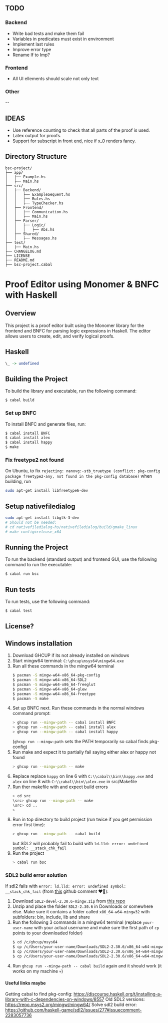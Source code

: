 ## TODO

### Backend
- Write bad tests and make them fail
- Variables in predicates must exist in environment
- Implement last rules
- Improve error type
- Rename If to Imp?
### Frontend
- All UI ellements should scale not only text 
### Other
--

## IDEAS
- Use reference counting to check that all parts of the proof is used.
- Latex output for proofs.
- Support for subscript in front end, nice if x_0 renders fancy.
## Directory Structure

```
bsc-project/
├── app/
│   ├── Example.hs
│   ├── Main.hs
├── src/
│   ├── Backend/
│   │   ├── ExampleSequent.hs
│   │   ├── Rules.hs
│   │   ├── TypeChecker.hs
│   ├── Frontend/
│   │   ├── Communication.hs
│   │   ├── Main.hs
│   ├── Parser/
│   │   ├── Logic/
│   │   │   ├── Abs.hs
│   ├── Shared/
│   │   ├── Messages.hs
├── test/
│   ├── Main.hs
├── CHANGELOG.md
├── LICENSE
├── README.md
├── bsc-project.cabal
```


# Proof Editor using Monomer & BNFC with Haskell

## Overview

This project is a proof editor built using the Monomer library for the frontend and BNFC for parsing logic expressions in Haskell. The editor allows users to create, edit, and verify logical proofs.

## Haskell

```haskell
\_ -> undefined
```

## Building the Project

To build the library and executable, run the following command:

```bash
$ cabal build
```

### Set up BNFC
To install BNFC and generate files, run:
```bash
$ cabal install BNFC
$ cabal install alex
$ cabal install happy
$ make
```

### Fix freetype2 not found
On Ubuntu, to fix `rejecting: nanovg:-stb_truetype (conflict: pkg-config package
freetype2-any, not found in the pkg-config database)` when building, run
```bash
sudo apt-get install libfreetype6-dev
```

## Setup nativefiledialog
```bash
sudo apt-get install libgtk-3-dev
# Should not be needed:
# cd nativefiledialog-hs/nativefiledialog/build/gmake_linux
# make config=release_x64
```

## Running the Project

To run the backend (standard output) and frontend GUI, use the following command to run the executable:

```bash
$ cabal run bsc
```

## Run tests

To run tests, use the following command:

```bash
$ cabal test
```

## License?

## Windows installation

1. Download GHCUP if its not already installed on windows
1. Start mingw64 terminal: `C:\ghcup\msys64\mingw64.exe`
1. Run all these commands in the mingw64 terminal
    ```bash
    $ pacman -S mingw-w64-x86_64-pkg-config
    $ pacman -S mingw-w64-x86_64-SDL2
    $ pacman -S mingw-w64-x86_64-freeglut
    $ pacman -S mingw-w64-x86_64-glew
    $ pacman -S mingw-w64-x86_64-freetype
    $ pacman -S make
    ```
1. Set up BNFC next. Run these commands in the normal windows command prompt:
    ```bash
    > ghcup run --mingw-path -- cabal install BNFC
    > ghcup run --mingw-path -- cabal install alex
    > ghcup run --mingw-path -- cabal install happy
    ```
    (`ghcup run --mingw-path` sets the PATH temporarily so cabal finds pkg-config)
1. Run make and expect it to partially fail saying either alex or happy not found
    ```bash
    > ghcup run --mingw-path -- make
    ```
1. Replace replace `happy` on line 6 with `C:\\cabal\\bin\\happy.exe` and `alex` on line 8 with `C:\\cabal\\bin\\alex.exe` in src/Makefile
1. Run ther makefile with and expect build errors
    ```bash
    > cd src
    \src> ghcup run --mingw-path -- make
    \src> cd ..
    >
    ```
1. Run in top directory to build project (run twice if you get permission error first time):
    ```bash
    > ghcup run --mingw-path -- cabal build
    ```
    but SDL2 will probably fail to build with `ld.lld: error: undefined symbol: __stack_chk_fail`
1. Run the project
    ```bash
    > cabal run bsc
    ```

### SDL2 build error solution
If sdl2 fails with `error: ld.lld: error: undefined symbol: __stack_chk_fail` (from [this](https://github.com/haskell-game/sdl2/issues/277#issuecomment-2283057736) github comment ❤🤗):
1. Download `SDL2-devel-2.30.6-mingw.zip` from [this repo](https://github.com/libsdl-org/SDL/releases/tag/release-2.30.6)
1. Unzip and place the folder `SDL2-2.30.6` in Downloads or somewhere else. Make sure it contains a folder called `x86_64-w64-mingw32` with subfolders: bin, include, lib and share
1. Run the following 3 commands in a mingw64 terminal (replace `your-user-name` with your actual username and make sure the first path of `cp` points to your downloaded folder)
    ```bash
    $ cd /c/ghcup/msys64
    $ cp /c/Users/your-user-name/Downloads/SDL2-2.30.6/x86_64-w64-mingw32/lib/* -r /mingw64/lib/
    $ cp /c/Users/your-user-name/Downloads/SDL2-2.30.6/x86_64-w64-mingw32/include/* -r /mingw64/include/
    $ cp /c/Users/your-user-name/Downloads/SDL2-2.30.6/x86_64-w64-mingw32/bin/* -r /mingw64/bin/
    ```
1. Run `ghcup run --mingw-path -- cabal build` again and it should work (it works on my machine 💀)

#### Useful links maybe
Getting cabal to find pkg-config: https://discourse.haskell.org/t/installing-a-library-with-c-dependencies-on-windows/8557
Old SDL2 versions: https://repo.msys2.org/mingw/mingw64/
Solve sdl2 build error: https://github.com/haskell-game/sdl2/issues/277#issuecomment-2283057736

<!-- SDL2-2.0.14 build files: https://github.com/msys2/MINGW-packages/tree/76df904503a525e3043462ebf65ab6377182a22a/mingw-w64-SDL2
Build with: `makepkg --syncdeps --skippgpcheck` in mingw64.exe in ghcup -->
